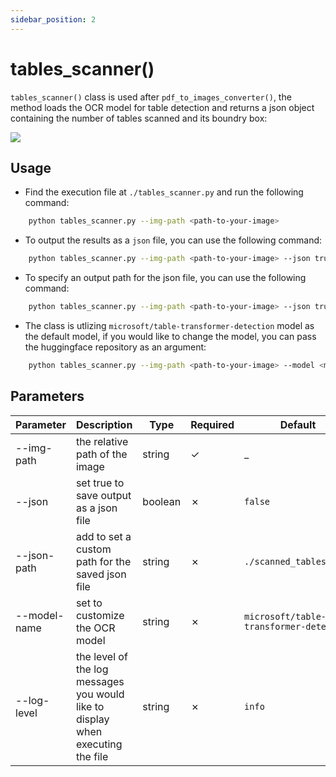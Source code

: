 ```yaml
---
sidebar_position: 2
---
```


# tables_scanner()

`tables_scanner()` class is used after `pdf_to_images_converter()`, the method loads the OCR model for table detection and returns a json object containing the number of tables scanned and its boundry box:

<img src="https://sentinel-ai-docs.vercel.app/img/tables_scanner.png" />

## Usage

- Find the execution file at `./tables_scanner.py` and run the following command:

```bash
    python tables_scanner.py --img-path <path-to-your-image>
```
- To output the results as a `json` file, you can use the following command:

```bash
    python tables_scanner.py --img-path <path-to-your-image> --json true
```
- To specify an output path for the json file, you can use the following command:

```bash
    python tables_scanner.py --img-path <path-to-your-image> --json true --json-path <path-to-json-file>
```

- The class is utlizing `microsoft/table-transformer-detection` model as the default model, if you would like to change the model, you can pass the huggingface repository as an argument:

```bash
    python tables_scanner.py --img-path <path-to-your-image> --model <model-repository>
```


## Parameters

| Parameter          | Description                                                                     | Type   | Required | Default                                | Options                                         |
|--------------------|---------------------------------------------------------------------------------|--------|----------|----------------------------------------|-------------------------------------------------|
| --img-path         | the relative path of the image                                                  | string | &check;  | _                                      | _                                               |
| --json             | set true to save output as a json file                                          | boolean| &cross;  | `false`                                | _                                               |
| --json-path        | add to set a custom path for the saved json file                                | string | &cross;  | `./scanned_tables_json`                | _                                               |
| --model-name       | set to customize the OCR model                                                  | string | &cross;  | `microsoft/table-transformer-detection`| _                                               |
| --log-level        | the level of the log messages you would like to display when executing the file | string | &cross;  | `info`                                 | `debug`, `info`, `warning`, `error`, `critical` |
